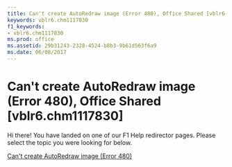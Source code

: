 ```yaml
---
title: Can't create AutoRedraw image (Error 480), Office Shared [vblr6.chm1117830]
keywords: vblr6.chm1117830
f1_keywords:
- vblr6.chm1117830
ms.prod: office
ms.assetid: 29b31243-2328-4524-b8b3-9b61d563f6a9
ms.date: 06/08/2017
---
```



# Can't create AutoRedraw image (Error 480), Office Shared [vblr6.chm1117830]

Hi there! You have landed on one of our F1 Help redirector pages. Please select the topic you were looking for below.

[Can't create AutoRedraw image (Error 480)](http://msdn.microsoft.com/library/35a64aeb-89ad-26fa-2a06-dbbf3d5457e4%28Office.15%29.aspx)

